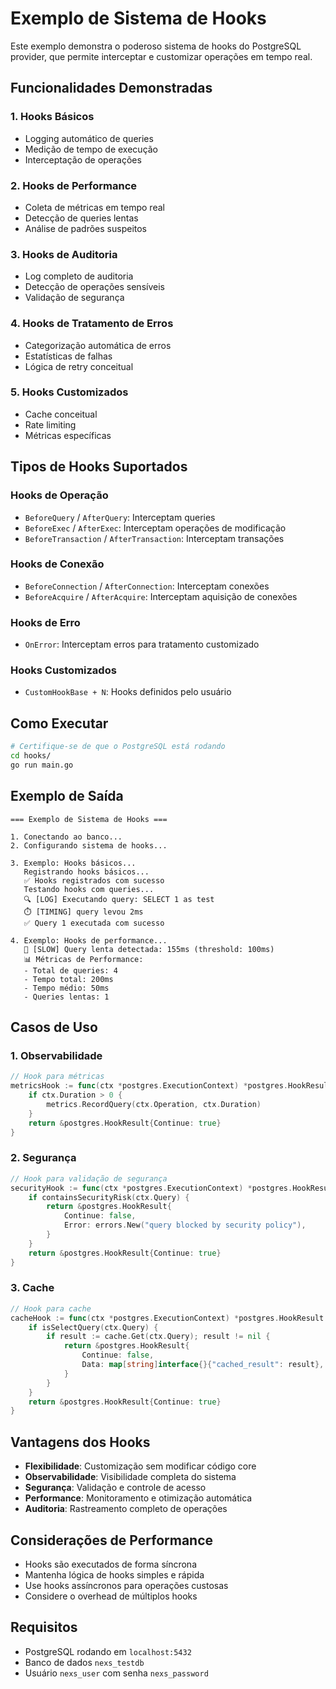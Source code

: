 # Exemplo de Sistema de Hooks

Este exemplo demonstra o poderoso sistema de hooks do PostgreSQL provider, que permite interceptar e customizar operações em tempo real.

## Funcionalidades Demonstradas

### 1. Hooks Básicos
- Logging automático de queries
- Medição de tempo de execução
- Interceptação de operações

### 2. Hooks de Performance
- Coleta de métricas em tempo real
- Detecção de queries lentas
- Análise de padrões suspeitos

### 3. Hooks de Auditoria
- Log completo de auditoria
- Detecção de operações sensíveis
- Validação de segurança

### 4. Hooks de Tratamento de Erros
- Categorização automática de erros
- Estatísticas de falhas
- Lógica de retry conceitual

### 5. Hooks Customizados
- Cache conceitual
- Rate limiting
- Métricas específicas

## Tipos de Hooks Suportados

### Hooks de Operação
- `BeforeQuery` / `AfterQuery`: Interceptam queries
- `BeforeExec` / `AfterExec`: Interceptam operações de modificação
- `BeforeTransaction` / `AfterTransaction`: Interceptam transações

### Hooks de Conexão
- `BeforeConnection` / `AfterConnection`: Interceptam conexões
- `BeforeAcquire` / `AfterAcquire`: Interceptam aquisição de conexões

### Hooks de Erro
- `OnError`: Interceptam erros para tratamento customizado

### Hooks Customizados
- `CustomHookBase + N`: Hooks definidos pelo usuário

## Como Executar

```bash
# Certifique-se de que o PostgreSQL está rodando
cd hooks/
go run main.go
```

## Exemplo de Saída

```
=== Exemplo de Sistema de Hooks ===

1. Conectando ao banco...
2. Configurando sistema de hooks...

3. Exemplo: Hooks básicos...
   Registrando hooks básicos...
   ✅ Hooks registrados com sucesso
   Testando hooks com queries...
   🔍 [LOG] Executando query: SELECT 1 as test
   ⏱️ [TIMING] query levou 2ms
   ✅ Query 1 executada com sucesso

4. Exemplo: Hooks de performance...
   🐌 [SLOW] Query lenta detectada: 155ms (threshold: 100ms)
   📊 Métricas de Performance:
   - Total de queries: 4
   - Tempo total: 200ms
   - Tempo médio: 50ms
   - Queries lentas: 1
```

## Casos de Uso

### 1. Observabilidade
```go
// Hook para métricas
metricsHook := func(ctx *postgres.ExecutionContext) *postgres.HookResult {
    if ctx.Duration > 0 {
        metrics.RecordQuery(ctx.Operation, ctx.Duration)
    }
    return &postgres.HookResult{Continue: true}
}
```

### 2. Segurança
```go
// Hook para validação de segurança
securityHook := func(ctx *postgres.ExecutionContext) *postgres.HookResult {
    if containsSecurityRisk(ctx.Query) {
        return &postgres.HookResult{
            Continue: false,
            Error: errors.New("query blocked by security policy"),
        }
    }
    return &postgres.HookResult{Continue: true}
}
```

### 3. Cache
```go
// Hook para cache
cacheHook := func(ctx *postgres.ExecutionContext) *postgres.HookResult {
    if isSelectQuery(ctx.Query) {
        if result := cache.Get(ctx.Query); result != nil {
            return &postgres.HookResult{
                Continue: false,
                Data: map[string]interface{}{"cached_result": result},
            }
        }
    }
    return &postgres.HookResult{Continue: true}
}
```

## Vantagens dos Hooks

- **Flexibilidade**: Customização sem modificar código core
- **Observabilidade**: Visibilidade completa do sistema
- **Segurança**: Validação e controle de acesso
- **Performance**: Monitoramento e otimização automática
- **Auditoria**: Rastreamento completo de operações

## Considerações de Performance

- Hooks são executados de forma síncrona
- Mantenha lógica de hooks simples e rápida
- Use hooks assíncronos para operações custosas
- Considere o overhead de múltiplos hooks

## Requisitos

- PostgreSQL rodando em `localhost:5432`
- Banco de dados `nexs_testdb`
- Usuário `nexs_user` com senha `nexs_password`
